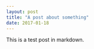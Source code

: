 ```yaml
---
layout: post
title: "A post about something"
date: 2017-01-18
---
```


This is a test post in markdown.
